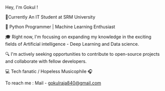 Hey, I'm Gokul ! 

📍Currently An IT Student at SRM University

🚀 Python Programmer | Machine Learning Enthusiast

🎓 Right now, I'm focusing on expanding my knowledge in the exciting fields of Artificial intelligence - Deep Learning and  Data science.

🔍 I'm actively seeking opportunities to contribute to open-source projects and collaborate with fellow developers.

💻 Tech fanatic / Hopeless Musicophile 🎧

To reach me : Mail - gokulraja840@gmail.com
